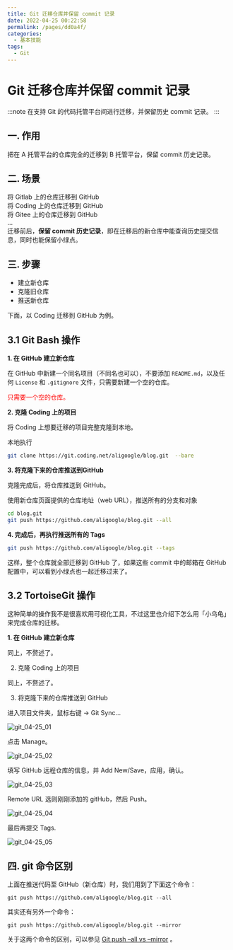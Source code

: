 ```yaml
---
title: Git 迁移仓库并保留 commit 记录
date: 2022-04-25 00:22:58
permalink: /pages/dd0a4f/
categories:
  - 基本技能
tags:
  - Git
---
```


# Git 迁移仓库并保留 commit 记录

:::note
在支持 Git 的代码托管平台间进行迁移，并保留历史 commit 记录。
:::

## 一. 作用

把在 A 托管平台的仓库完全的迁移到 B 托管平台，保留 commit 历史记录。

## 二. 场景

将 Gitlab 上的仓库迁移到 GitHub  
将 Coding 上的仓库迁移到 GitHub  
将 Gitee 上的仓库迁移到 GitHub  
...  
迁移前后，**保留 commit 历史记录**，即在迁移后的新仓库中能查询历史提交信息，同时也能保留小绿点。

## 三. 步骤

- 建立新仓库
- 克隆旧仓库
- 推送新仓库

下面，以 Coding 迁移到 GitHub 为例。

## 3.1 Git Bash 操作

**1. 在 GitHub 建立新仓库**

在 GitHub 中新建一个同名项目（不同名也可以），不要添加 `README.md`，以及任何 `License` 和 `.gitignore` 文件，只需要新建一个空的仓库。

<span style="color: #ff0000;">只需要一个空的仓库。</span>

**2. 克隆 Coding 上的项目**

将 Coding 上想要迁移的项目完整克隆到本地。

本地执行

```bash
git clone https://git.coding.net/aligoogle/blog.git  --bare
```

**3. 将克隆下来的仓库推送到GitHub**

克隆完成后，将仓库推送到 GitHub。

使用新仓库页面提供的仓库地址（web URL），推送所有的分支和对象

```bash
cd blog.git
git push https://github.com/aligoogle/blog.git --all
```

**4. 完成后，再执行推送所有的 Tags**

```bash
git push https://github.com/aligoogle/blog.git --tags
```

这样，整个仓库就全部迁移到 GitHub 了，如果这些 commit 中的邮箱在 GitHub 配置中，可以看到小绿点也一起迁移过来了。


## 3.2 TortoiseGit 操作

这种简单的操作我不是很喜欢用可视化工具，不过这里也介绍下怎么用「小乌龟」来完成仓库的迁移。

**1. 在 GitHub 建立新仓库**

同上，不赘述了。

2. 克隆 Coding 上的项目

同上，不赘述了。

3. 将克隆下来的仓库推送到 GitHub

进入项目文件夹，鼠标右键 -> Git Sync…

![git_04-25_01](https://cdn.jsdelivr.net/gh/oliver556/image-hosting@master/20220425/git_04-25_01.2jdi27nkoqi0.webp)

点击 Manage。

![git_04-25_02](https://cdn.jsdelivr.net/gh/oliver556/image-hosting@master/20220425/git_04-25_02.48x4zsksgf20.webp)

填写 GitHub 远程仓库的信息，并 Add New/Save，应用，确认。

![git_04-25_03](https://cdn.jsdelivr.net/gh/oliver556/image-hosting@master/20220425/git_04-25_03.4pkvscaauyk0.webp)

Remote URL 选则刚刚添加的 gitHub，然后 Push。

![git_04-25_04](https://cdn.jsdelivr.net/gh/oliver556/image-hosting@master/20220425/git_04-25_04.7775ka9kd0o0.webp)

最后再提交 Tags.

![git_04-25_05](https://cdn.jsdelivr.net/gh/oliver556/image-hosting@master/20220425/git_04-25_05.6v5m8bi59ts0.webp)

## 四. git 命令区别

上面在推送代码至 GitHub（新仓库）时，我们用到了下面这个命令：

`git push https://github.com/aligoogle/blog.git --all`

其实还有另外一个命令：

`git push https://github.com/aligoogle/blog.git --mirror`

关于这两个命令的区别，可以参见 [Git push –all vs –mirror](https://stackoverflow.com/questions/49343025/git-push-all-vs-mirror) 。
